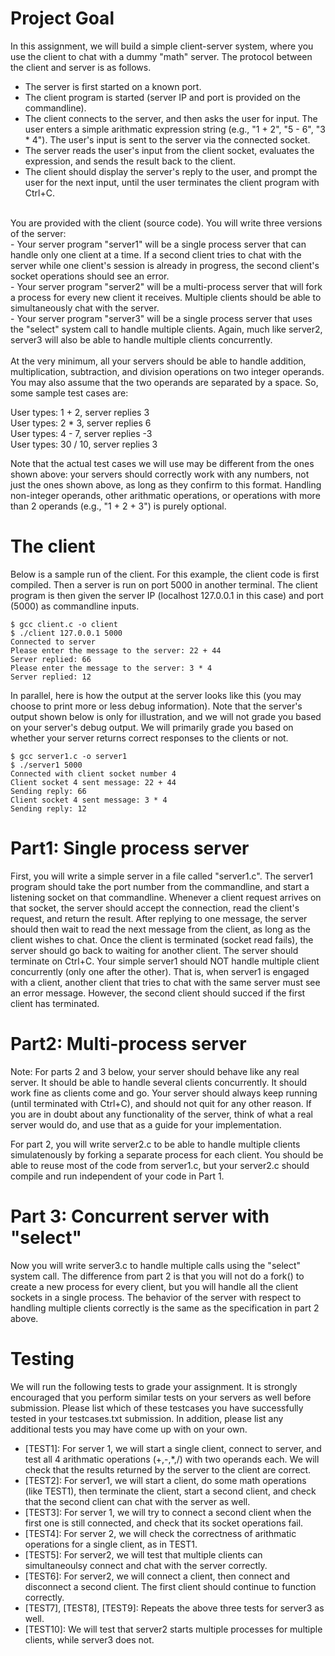 # Project Goal

In this assignment, we will build a simple client-server system, where you use the client to chat with a dummy "math" server. The protocol between the client and server is as follows.

- The server is first started on a known port.
- The client program is started (server IP and port is provided on the commandline).
- The client connects to the server, and then asks the user for input. The user enters a simple arithmatic expression string (e.g., "1 + 2", "5 - 6", "3 * 4"). The user's input is sent to the server via the connected socket.
- The server reads the user's input from the client socket, evaluates the expression, and sends the result back to the client.
- The client should display the server's reply to the user, and prompt the user for the next input, until the user terminates the client program with Ctrl+C.
<br>
You are provided with the client (source code). You will write three versions of the server: <br>
- Your server program "server1" will be a single process server that can handle only one client at a time. If a second client  tries to chat with the server while one client's session is already in progress, the second client's socket operations should see an error. <br>
- Your server program "server2" will be a multi-process server that will fork a process for every new client it receives. Multiple clients should be able to simultaneously chat with the server. <br>
- Your server program "server3" will be a single process server that uses the "select" system call to handle multiple clients. Again, much like server2, server3 will also be able to handle multiple clients concurrently.
<br>
<br>
At the very minimum, all your servers should be able to handle addition, multiplication, subtraction, and division operations on two integer operands. You may also assume that the two operands are separated by a space. So, some sample test cases are:<br>

User types: 1 + 2, server replies 3 <br>
User types: 2 * 3, server replies 6 <br>
User types: 4 - 7, server replies -3 <br>
User types: 30 / 10, server replies 3 <br>

Note that the actual test cases we will use may be different from the ones shown above: your servers should correctly work with any numbers, not just the ones shown above, as long as they confirm to this format. Handling non-integer operands, other arithmatic operations, or operations with more than 2 operands (e.g., "1 + 2 + 3") is purely optional. <br>

# The client
Below is a sample run of the client. For this example, the client code is first compiled. Then a server is run on port 5000 in another terminal. The client program is then given the server IP (localhost 127.0.0.1 in this case) and port (5000) as commandline inputs. <br>
```
$ gcc client.c -o client 
$ ./client 127.0.0.1 5000 
Connected to server 
Please enter the message to the server: 22 + 44   
Server replied: 66   
Please enter the message to the server: 3 * 4    
Server replied: 12  
```

In parallel, here is how the output at the server looks like this (you may choose to print more or less debug information). Note that the server's output shown below is only for illustration, and we will not grade you based on your server's debug output. We will primarily grade you based on whether your server returns correct responses to the clients or not.

```
$ gcc server1.c -o server1
$ ./server1 5000
Connected with client socket number 4
Client socket 4 sent message: 22 + 44
Sending reply: 66
Client socket 4 sent message: 3 * 4
Sending reply: 12
```


# Part1: Single process server

First, you will write a simple server in a file called "server1.c". The server1 program should take the port number from the commandline, and start a listening socket on that commandline. Whenever a client request arrives on that socket, the server should accept the connection, read the client's request, and return the result. After replying to one message, the server should then wait to read the next message from the client, as long as the client wishes to chat. Once the client is terminated (socket read fails), the server should go back to waiting for another client. The server should terminate on Ctrl+C.
Your simple server1 should NOT handle multiple client concurrently (only one after the other). That is, when server1 is engaged with a client, another client that tries to chat with the same server must see an error message. However, the second client should succed if the first client has terminated.

# Part2: Multi-process server

Note: For parts 2 and 3 below, your server should behave like any real server. It should be able to handle several clients concurrently. It should work fine as clients come and go. Your server should always keep running (until terminated with Ctrl+C), and should not quit for any other reason. If you are in doubt about any functionality of the server, think of what a real server would do, and use that as a guide for your implementation.

For part 2, you will write server2.c to be able to handle multiple clients simulatenously by forking a separate process for each client. You should be able to reuse most of the code from server1.c, but your server2.c should compile and run independent of your code in Part 1.

# Part 3: Concurrent server with "select"

Now you will write server3.c to handle multiple calls using the "select" system call. The difference from part 2 is that you will not do a fork() to create a new process for every client, but you will handle all the client sockets in a single process. The behavior of the server with respect to handling multiple clients correctly is the same as the specification in part 2 above.



# Testing
We will run the following tests to grade your assignment. It is strongly encouraged that you perform similar tests on your servers as well before submission. Please list which of these testcases you have successfully tested in your testcases.txt submission. In addition, please list any additional tests you may have come up with on your own.
- [TEST1]: For server 1, we will start a single client, connect to server, and test all 4 arithmatic operations (+,-,*,/) with two operands each. We will check that the results returned by the server to the client are correct.
- [TEST2]: For server1, we will start a client, do some math operations (like TEST1), then terminate the client, start a second client, and check that the second client can chat with the server as well.
- [TEST3]: For server 1, we will try to connect a second client when the first one is still connected, and check that its socket operations fail.
- [TEST4]: For server 2, we will check the correctness of arithmatic operations for a single client, as in TEST1.
- [TEST5]: For server2, we will test that multiple clients can simultaneoulsy connect and chat with the server correctly.
- [TEST6]: For server2, we will connect a client, then connect and disconnect a second client. The first client should continue to function correctly.
- [TEST7], [TEST8], [TEST9]: Repeats the above three tests for server3 as well.
- [TEST10]: We will test that server2 starts multiple processes for multiple clients, while server3 does not.
